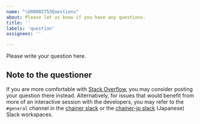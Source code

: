 ```yaml
---
name: "\U00002753Questions"
about: Please let us know if you have any questions.
title: ''
labels: 'question'
assignees: ''

---
```


Please write your question here.

## Note to the questioner

If you are more comfortable with [Stack Overflow], you may consider posting your question there instead.
Alternatively, for issues that would benefit from more of an interactive session with the developers,
you may refer to the `#general` channel in the [chainer slack] or the [chainer-jp slack] (Japanese) Slack workspaces.

[Stack Overflow]: https://stackoverflow.com/questions/tagged/optuna
[chainer slack]: https://bit.ly/join-chainer-slack
[chainer-jp slack]: https://bit.ly/join-chainer-jp-slack

